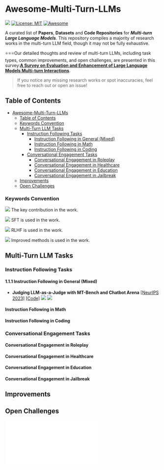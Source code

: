 # Awesome-Multi-Turn-LLMs

![](https://img.shields.io/badge/PaperNumber-78-brightgreen)
[![License: MIT](https://img.shields.io/badge/License-MIT-green.svg)](https://opensource.org/licenses/MIT)
[![Awesome](https://awesome.re/badge.svg)](https://awesome.re)

A curated list of **Papers**, **Datasets** and **Code Repositories** for ***Multi-turn Large Language Models***. This repository compiles a majority of research works in the multi-turn LLM field, though it may not be fully exhaustive.

⭐⭐⭐Our detailed thoughts and review of multi-turn LLMs, including task types, common improvements, and open challenges, are presented in this survey:[**A Survey on Evaluation and Enhancement of Large Language Models Multi-turn Interactions**](https://arxiv.xxx).
> If you notice any missing research works or spot inaccuracies, feel free to reach out or open an issue!


## Table of Contents
- [Awesome-Multi-Turn-LLMs](#awesome-multi-turn-llms)
  - [Table of Contents](#table-of-contents)
  - [Keywords Convention](#keywords-convention)
  - [Multi-Turn LLM Tasks](#multi-turn-llm-tasks)
    - [Instruction Following Tasks](#instruction-following-tasks)
      - [Instruction Following in General (Mixed)](#instruction-following-in-general-mixed)
      - [Instruction Following in Math](#instruction-following-in-math)
      - [Instruction Following in Coding](#instruction-following-in-coding)
    - [Conversational Engagement Tasks](#conversational-engagement-tasks)
      - [Conversational Engagement in Roleplay](#conversational-engagement-in-roleplay)
      - [Conversational Engagement in Healthcare](#conversational-engagement-in-healthcare)
      - [Conversational Engagement in Education](#conversational-engagement-in-education)
      - [Conversational Engagement in Jailbreak](#conversational-engagement-in-jailbreak)
  - [Improvements](#improvements)
  - [Open Challenges](#Open-Challenges)


### Keywords Convention

![](https://img.shields.io/badge/Dataset-blue) The key contribution  in the work.

![](https://img.shields.io/badge/SFT-green) SFT is used in the work.

![](https://img.shields.io/badge/RLHF-brown) RLHF is used in the work.

![](https://img.shields.io/badge/Improved-yellow) Improved methods is used in the work.



## Multi-Turn LLM Tasks

### Instruction Following Tasks

#### 1.1.1 Instruction Following in General (Mixed)

- **Judging LLM-as-a-Judge with MT-Bench and Chatbot Arena** [[NeurIPS 2023]](https://arxiv.org/abs/2306.05685) [[Code]](https://github.com/lm-sys/fastchat) ![](https://img.shields.io/badge/Dataset-blue)  ![](https://img.shields.io/badge/SFT-green)

  <!--*Lianmin Zheng, Wei-Lin Chiang, Ying Sheng, Siyuan Zhuang, Zhanghao Wu, Yonghao Zhuang, Zi Lin, Zhuohan Li, Dacheng Li, Eric P. Xing, Hao Zhang, Joseph E. Gonzalez, Ion Stoica*-->


#### Instruction Following in Math


#### Instruction Following in Coding



### Conversational Engagement Tasks

#### Conversational Engagement in Roleplay

#### Conversational Engagement in Healthcare

#### Conversational Engagement in Education

#### Conversational Engagement in Jailbreak



## Improvements

## Open Challenges

![](figs/challenges.pdf)


